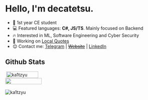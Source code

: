 # Hello, I'm decatetsu.

- 📕 1st year CE student
- 💻 Featured languages: **C#, JS/TS**. Mainly focused on Backend
- 🔥 Interested in ML, Software Engineering and Cyber Security
- 🚀 Working on [Local Quotes](https://github.com/ka1tzyu/local-quotes)
- 😌 Contact me: [Telegram](https://t.me/ka1tzyu) | ~~[Website](https://ka1tzyu.dev)~~ | [LinkedIn](https://www.linkedin.com/in/ka1tzyu)

## Github Stats
<div style="display:flex;flex-direction:column;">

<img src="https://github-readme-stats.vercel.app/api?username=decatetsu&show_icons=true&theme=gotham&`show_icons=true&include_all_commits=true&count_private=true&show_owner=true" alt="ka1tzyu" width="45%" align="right"/>
<img src="https://github-readme-streak-stats.herokuapp.com/?user=decatetsu&theme=dark" width="48%" >
</div>
<br/>
<img src="https://activity-graph.herokuapp.com/graph?username=decatetsu&bg_color=000000&color=4fff67&line=4fff67&point=ffffff&area=true&hide_border=true" alt="ka1tzyu" align="center"/>
